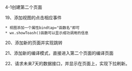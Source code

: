 4-1创建第二个页面

19、添加视图的点击相应事件

	* 视图添加一个属性bindtap="函数名"即可
	* wx.showToash()函数可以显示成功调用的信息

20、添加新的页面并实现跳转

21、添加新的编译模式，直接进入第二个页面的编译页面

22、请求未来7天的数据接口，并显示在页面上，实现下拉刷新。
